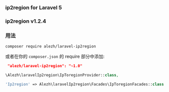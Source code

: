### ip2region for Laravel 5

### ip2region v1.2.4

### 用法

```
composer require alezh/laravel-ip2region
```

或者在你的 `composer.json` 的 require 部分中添加:
```json
 "alezh/laravel-ip2region": "~1.0"
```

```php
\Alezh\laravelIp2region\IpToregionProvider::class,
```
```php
'Ip2region' => Alezh\laravelIp2region\Facades\IpToregionFacades::class
```

